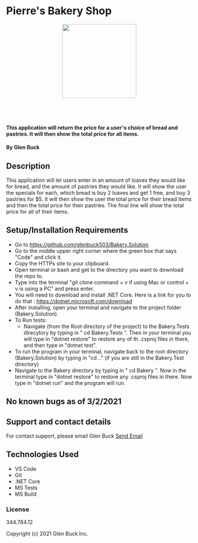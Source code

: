 # Pierre's Bakery Shop

<div align="center">
<img src="https://github.com/glenbuck503.png" width="200px" height="auto" >
</div>
<br>
<br>
<br>

#### This application will return the price for a user's choice of bread and pastries. It will then show the total price for all items.

#### By Glen Buck

## Description

This application will let users enter in an amount of loaves they would like for bread, and the amount of pastries they would like. It will show the user the specials for each, which bread is buy 2 loaves and get 1 free, and buy 3 pastries for $5. It will then show the user the total price for their bread items and then the total price for their pastries. The final line will show the total price for all of their items.
  
## Setup/Installation Requirements

- Go to https://github.com/glenbuck503/Bakery.Solution
- Go to the middle upper right corner where the green box that says "Code" and click it.
- Copy the HTTPs site to your clipboard.
- Open terminal or bash and get to the directory you want to download the repo to.
- Type into the terminal "git clone command + v if using Mac or control + v is using a PC" and press enter.
- You will need to download and install .NET Core. Here is a link for you to do that : https://dotnet.microsoft.com/download
- After installing, open your terminal and navigate to the project folder (Bakery.Solution).
- To Run tests:
  - Navigate (from the Root directory of the project) to the Bakery.Tests direcytory by typing in " cd Bakery.Tests ". Then in your terminal you will type in "dotnet restore" to restore any of th .csproj files in there, and then type in "dotnet test".
- To run the program in your terminal, navigate back to the root directory (Bakery.Solution) by typing in "cd .." (if you are still in the Bakery.Test directory)
- Navigate to the Bakery directory by typing in " cd Bakery ". Now in the terminal type in "dotnet restore" to restore any .csproj files in there. Now type in "dotnet run" and the program will run.

## No known bugs as of 3/2/2021

## Support and contact details

For contact support, please email Glen Buck <a href = "mailto: glenbuck@gamil.com">Send Email</a>

## Technologies Used

- VS Code
- Git
- .NET Core
- MS Tests
- MS Build

### License

344.784.12

Copyright (c) 2021 Glen Buck Inc.
